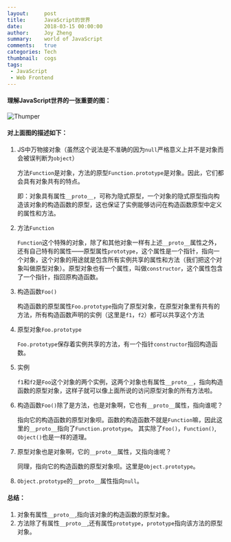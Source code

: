 ```yaml
---
layout:     post
title:      JavaScript的世界
date:       2018-03-15 00:00:00
author:     Joy Zheng
summary:    world of JavaScript
comments:   true
categories: Tech
thumbnail:  cogs
tags:
 - JavaScript
 - Web Frontend
---
```

#### 理解JavaScript世界的一张重要的图：

![Thumper](https://images2017.cnblogs.com/blog/1235327/201709/1235327-20170913143257594-424466016.png)

#### 对上面图的描述如下：
 1. JS中万物接对象（虽然这个说法是不准确的因为`null`严格意义上并不是对象而会被误判断为`object`）
 
    方法`Function`是对象，方法的原型`Function.prototype`是对象。因此，它们都会具有对象共有的特点。
    
    即：对象具有属性`__proto__`，可称为隐式原型，一个对象的隐式原型指向构造该对象的构造函数的原型，这也保证了实例能够访问在构造函数原型中定义的属性和方法。
 2. 方法`Function`
    
     `Function`这个特殊的对象，除了和其他对象一样有上述`__proto__`属性之外，还有自己特有的属性——原型属性`prototype`，这个属性是一个指针，指向一个对象，这个对象的用途就是包含所有实例共享的属性和方法（我们把这个对象叫做原型对象）。原型对象也有一个属性，叫做`constructor`，这个属性包含了一个指针，指回原构造函数。
 
 3. 构造函数`Foo()`
    
    构造函数的原型属性`Foo.prototype`指向了原型对象，在原型对象里有共有的方法，所有构造函数声明的实例（这里是`f1`，`f2`）都可以共享这个方法
 4. 原型对象`Foo.prototype`
    
    `Foo.prototype`保存着实例共享的方法，有一个指针`constructor`指回构造函数。
 5. 实例
    
    `f1`和`f2`是`Foo`这个对象的两个实例，这两个对象也有属性`__proto__`，指向构造函数的原型对象，这样子就可以像上面所说的访问原型对象的所有方法啦。
 6. 构造函数`Foo()`除了是方法，也是对象啊，它也有`__proto__`属性，指向谁呢？
    
    指向它的构造函数的原型对象呗。函数的构造函数不就是`Function`嘛，因此这里的`__proto__`指向了`Function.prototype`。
    其实除了`Foo()`，`Function()`, `Object()`也是一样的道理。
 7. 原型对象也是对象啊，它的`__proto__`属性，又指向谁呢？
    
    同理，指向它的构造函数的原型对象呗。这里是`Object.prototype`。
 8. `Object.prototype`的`__proto__`属性指向`null`。
    
#### 总结：
1. 对象有属性`__proto__`,指向该对象的构造函数的原型对象。
2. 方法除了有属性`__proto__`,还有属性`prototype`，`prototype`指向该方法的原型对象。




